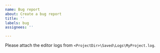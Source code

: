 ```yaml
---
name: Bug report
about: Create a bug report
title: ''
labels: bug
assignees: ''

---
```


Please attach the editor logs from `<ProjectDir>\Saved\Logs\MyProject.log`.
